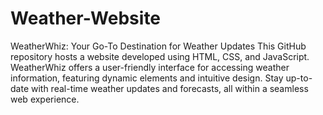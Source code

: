 # Weather-Website
WeatherWhiz: Your Go-To Destination for Weather Updates
This GitHub repository hosts a website developed using HTML, CSS, and JavaScript. WeatherWhiz offers a user-friendly interface for accessing weather information, featuring dynamic elements and intuitive design. Stay up-to-date with real-time weather updates and forecasts, all within a seamless web experience.
